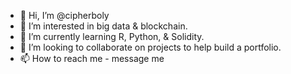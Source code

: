 - 👋 Hi, I’m @cipherboly
- 👀 I’m interested in big data & blockchain.
- 🌱 I’m currently learning R, Python, & Solidity.
- 💞️ I’m looking to collaborate on projects to help build a portfolio.
- 📫 How to reach me - message me

